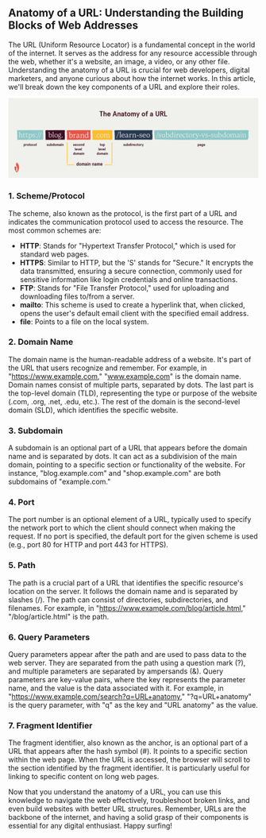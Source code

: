 ## Anatomy of a URL: Understanding the Building Blocks of Web Addresses

The URL (Uniform Resource Locator) is a fundamental concept in the world of the internet. It serves as the address for any resource accessible through the web, whether it's a website, an image, a video, or any other file. Understanding the anatomy of a URL is crucial for web developers, digital marketers, and anyone curious about how the internet works. In this article, we'll break down the key components of a URL and explore their roles.

![URL](../Assets/URL.png)
### 1. Scheme/Protocol

The scheme, also known as the protocol, is the first part of a URL and indicates the communication protocol used to access the resource. The most common schemes are:

- **HTTP**: Stands for "Hypertext Transfer Protocol," which is used for standard web pages.
- **HTTPS**: Similar to HTTP, but the 'S' stands for "Secure." It encrypts the data transmitted, ensuring a secure connection, commonly used for sensitive information like login credentials and online transactions.
- **FTP**: Stands for "File Transfer Protocol," used for uploading and downloading files to/from a server.
- **mailto**: This scheme is used to create a hyperlink that, when clicked, opens the user's default email client with the specified email address.
- **file**: Points to a file on the local system.

### 2. Domain Name

The domain name is the human-readable address of a website. It's part of the URL that users recognize and remember. For example, in "https://www.example.com," "www.example.com" is the domain name. Domain names consist of multiple parts, separated by dots. The last part is the top-level domain (TLD), representing the type or purpose of the website (.com, .org, .net, .edu, etc.). The rest of the domain is the second-level domain (SLD), which identifies the specific website.

### 3. Subdomain

A subdomain is an optional part of a URL that appears before the domain name and is separated by dots. It can act as a subdivision of the main domain, pointing to a specific section or functionality of the website. For instance, "blog.example.com" and "shop.example.com" are both subdomains of "example.com."

### 4. Port

The port number is an optional element of a URL, typically used to specify the network port to which the client should connect when making the request. If no port is specified, the default port for the given scheme is used (e.g., port 80 for HTTP and port 443 for HTTPS).

### 5. Path

The path is a crucial part of a URL that identifies the specific resource's location on the server. It follows the domain name and is separated by slashes (/). The path can consist of directories, subdirectories, and filenames. For example, in "https://www.example.com/blog/article.html," "/blog/article.html" is the path.

### 6. Query Parameters

Query parameters appear after the path and are used to pass data to the web server. They are separated from the path using a question mark (?), and multiple parameters are separated by ampersands (&). Query parameters are key-value pairs, where the key represents the parameter name, and the value is the data associated with it. For example, in "https://www.example.com/search?q=URL+anatomy," "?q=URL+anatomy" is the query parameter, with "q" as the key and "URL anatomy" as the value.

### 7. Fragment Identifier

The fragment identifier, also known as the anchor, is an optional part of a URL that appears after the hash symbol (#). It points to a specific section within the web page. When the URL is accessed, the browser will scroll to the section identified by the fragment identifier. It is particularly useful for linking to specific content on long web pages.

Now that you understand the anatomy of a URL, you can use this knowledge to navigate the web effectively, troubleshoot broken links, and even build websites with better URL structures. Remember, URLs are the backbone of the internet, and having a solid grasp of their components is essential for any digital enthusiast. Happy surfing!